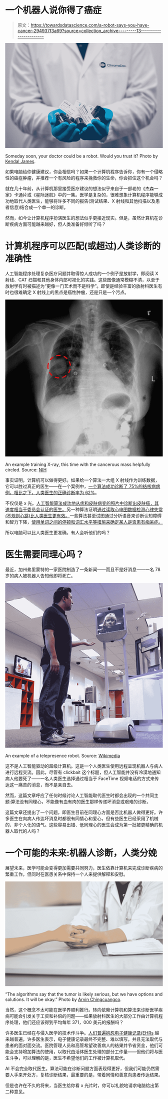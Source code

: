 # 一个机器人说你得了癌症

> 原文：<https://towardsdatascience.com/a-robot-says-you-have-cancer-294937f3a69?source=collection_archive---------13----------------------->

![](img/18ebf5a3dd171eb9118e33c5b040f122.png)

Someday soon, your doctor could be a robot. Would you trust it? Photo by [Kendal James](https://unsplash.com/@hikendal?utm_source=medium&utm_medium=referral).

如果电脑给你健康建议，你会相信吗？如果一个计算机程序告诉你，你有一个侵略性的癌症肿瘤，并推荐一个有风险的程序来挽救你的生命，你会抓住这个机会吗？

就在几十年前，从计算机那里接受医疗建议的想法似乎来自于一部老的《杰森一家》卡通片或《星际迷航》中的一集。医学是复杂的，很难想象计算机程序能够成功地取代人类医生，能够将许多不同的报告(测试结果、X 射线和其他扫描以及患者信息)结合成一个单一的诊断。

然而，如今让计算机程序扮演医生的想法似乎更接近现实。但是，虽然计算机在诊断疾病方面可能越来越好，但人类准备好倾听了吗？

# 计算机程序可以匹配(或超过)人类诊断的准确性

人工智能程序处理复杂医疗问题并取得惊人成功的一个例子是放射学，即阅读 X 射线、CAT 扫描和其他身体内部可视化的实践。这些图像通常模糊不清，以至于放射学有时被描述为“更像一门艺术而不是科学”。即使是经验丰富的放射科医生有时也很难确定 X 射线上的黑点是癌性肿瘤，还是只是一个污点。

![](img/20ff064bddd7a85894889dbfd3dbf7dd.png)

An example training X-ray, this time with the cancerous mass helpfully circled. Source: [NIH](https://www.nih.gov/news-events/news-releases/nih-clinical-center-provides-one-largest-publicly-available-chest-x-ray-datasets-scientific-community)

事实证明，计算机可以做得更好。如果给一个算法一大组 X 射线作为训练数据，它可以胜过真正的医生——在一个案例中，[一个算法成功诊断了 75%的结核病病例，相比之下，人类医生的正确诊断率为 62%](https://www.npr.org/sections/health-shots/2019/04/01/708085617/how-can-doctors-be-sure-a-self-taught-computer-is-making-the-right-diagnosis)。

不仅仅是 x 光。[人工智能算法成功地从痣和皮肤病变的照片中诊断出皮肤癌，其速度相当于委员会认证的医生。](https://www.nature.com/articles/nature21056?foxtrotcallback=true)另一种算法证明[通过读取心电图数据检测心律失常(不规则心跳)比人类医生更有效。](https://arxiv.org/pdf/1707.01836.pdf)一些算法甚至试图通过分析语音来诊断认知障碍和智力下降，[使用单词之间的停顿和词汇水平等措施来确定某人是否患有痴呆症。](https://www.marsdd.com/magazine/computers-are-already-better-than-doctors-at-diagnosing-some-diseases/)

所以电脑可以比人类医生更准确。有人会听他们的吗？

# 医生需要同理心吗？

最近，加州弗里蒙特的一家医院制造了一条新闻——而且不是好消息——一名 78 岁的病人被机器人告知他即将死亡。

![](img/fc98d0727dcf990454209990108be8ef.png)

An example of a telepresence robot. Source: [Wikimedia](https://commons.wikimedia.org/wiki/File:Suitable_Technologies_Beam_telepresence_robot.jpg)

这不是人工智能驱动的超级计算机。这是一个人类医生使用远程呈现机器人与病人进行远程交流。因此，尽管有 clickbait 这个标题，但人工智能并没有冷漠地通知病人他要死了——一名人类医生选择通过相当于 FaceTime 视频电话的方式来传达这一痛苦的消息，而不是亲自去。

然而，这篇文章呼应了任何时候讨论人工智能取代医生时都会出现的一个共同主题:算法没有同理心，不能像有血有肉的医生那样传递坏消息或艰难的诊断。

这篇文章还提出了一个问题，即医生目前在同理心方面是否比机器人做得更好。许多医生在向病人传达坏消息时都很有同情心和爱心，但有些医生已经采用了机械的、非个人化的语气。这些容易出错、低同理心的医生会成为第一批被更精确的机器人取代的人吗？

# 一个可能的未来:机器人诊断，人类分娩

展望未来，医学可能会变得更加需要共同努力，医生依靠计算机来完成诊断疾病的繁重工作，但同时在医患关系中保持一个人来提供解释和安慰。

![](img/825eb18b0c086df4f7c00fe46d6e4fef.png)

“The algorithms say that the tumor is likely serious, but we have options and solutions. It will be okay.” Photo by [Arvin Chingcuangco](https://unsplash.com/@arvinteezy27?utm_source=medium&utm_medium=referral).

当然，这个概念不太可能在医学界顺利推行。转向依赖计算机和算法来诊断医学疾病可能会引发关于工资和补偿的问题——如果放射科医生的大部分工作由计算机程序处理，他们还应该得到平均每年 371，000 美元的报酬吗？

许多医生已经在与侵入医学的技术作斗争。[人们普遍抱怨电子健康记录(EHRs](https://ehrintelligence.com/news/40-of-physicians-see-more-ehr-challenges-than-benefits) 越来越普遍，许多医生表示，电子健康记录最终不完整、难以填写，并且无法取代与患者的面对面交流。医院管理人员和高管希望改善病人的结果并节省资金，他们可能会支持增加算法的使用，以取代由活体医生处理的部分工作量——但他们将与医生斗争，可以理解的是，医生不希望他们的工作被计算机取代。

AI 不会完全取代医生。算法可能在诊断问题方面表现得更好，但我们可能仍然需要人手来开处方，复核诊断结果，最重要的是，带着同情和善意向患者传达结果。

但是也许在不久的将来，当医生给你看 x 光片时，你可以礼貌地请求电脑给出第二种意见。